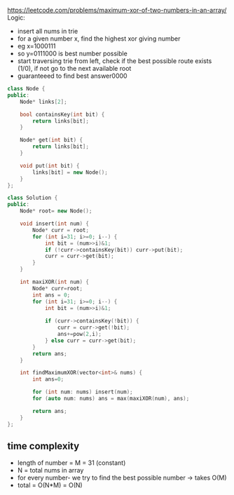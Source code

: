 https://leetcode.com/problems/maximum-xor-of-two-numbers-in-an-array/
Logic:
- insert all nums in trie
- for a given number x, find the highest xor giving number
- eg x=1000111
- so y=0111000 is best number possible
- start traversing trie from left, check if the best possible route exists (1/0), if not go to the next available root
- guaranteeed to find best answer0000
```cpp
class Node {
public:
    Node* links[2];

    bool containsKey(int bit) {
        return links[bit];
    }

    Node* get(int bit) {
        return links[bit];
    }

    void put(int bit) {
        links[bit] = new Node();
    }
};

class Solution {
public:
    Node* root= new Node();

    void insert(int num) {
        Node* curr = root;
        for (int i=31; i>=0; i--) {
            int bit = (num>>i)&1;
            if (!curr->containsKey(bit)) curr->put(bit);
            curr = curr->get(bit);
        }
    }

    int maxiXOR(int num) {
        Node* curr=root;
        int ans = 0;
        for (int i=31; i>=0; i--) {
            int bit = (num>>i)&1;
            
            if (curr->containsKey(!bit)) {
                curr = curr->get(!bit);
                ans+=pow(2,i);
            } else curr = curr->get(bit);
        }
        return ans;
    }

    int findMaximumXOR(vector<int>& nums) {
        int ans=0;

        for (int num: nums) insert(num);
        for (auto num: nums) ans = max(maxiXOR(num), ans);

        return ans;
    }
};
```
## time complexity
- length of number = M = 31 (constant)
- N = total nums in array
- for every number-  we try to find the best possible number -> takes O(M)
- total  = O(N*M) = O(N)
